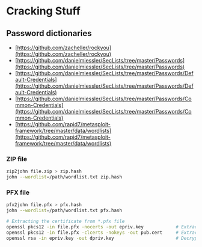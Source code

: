 # Cracking Stuff

## Password dictionaries

* [https://github.com/zacheller/rockyou](https://github.com/zacheller/rockyou)
* [https://github.com/danielmiessler/SecLists/tree/master/Passwords](https://github.com/danielmiessler/SecLists/tree/master/Passwords)
* [https://github.com/danielmiessler/SecLists/tree/master/Passwords/Default-Credentials](https://github.com/danielmiessler/SecLists/tree/master/Passwords/Default-Credentials)
* [https://github.com/danielmiessler/SecLists/tree/master/Passwords/Common-Credentials](https://github.com/danielmiessler/SecLists/tree/master/Passwords/Common-Credentials)
* [https://github.com/rapid7/metasploit-framework/tree/master/data/wordlists](https://github.com/rapid7/metasploit-framework/tree/master/data/wordlists)

### ZIP file

```bash
zip2john file.zip > zip.hash
john --wordlist=/path/wordlist.txt zip.hash
```

### PFX file

```bash
pfx2john file.pfx > pfx.hash
john --wordlist=/path/wordlist.txt pfx.hash

# Extracting the certificate from *.pfx file
openssl pkcs12 -in file.pfx -nocerts -out epriv.key            # Extract the encrypted private key
openssl pkcs12 -in file.pfx -clcerts -nokeys -out pub.cert     # Extract the certificate/public key
openssl rsa -in epriv.key -out dpriv.key                       # Decrypted the private key
```
